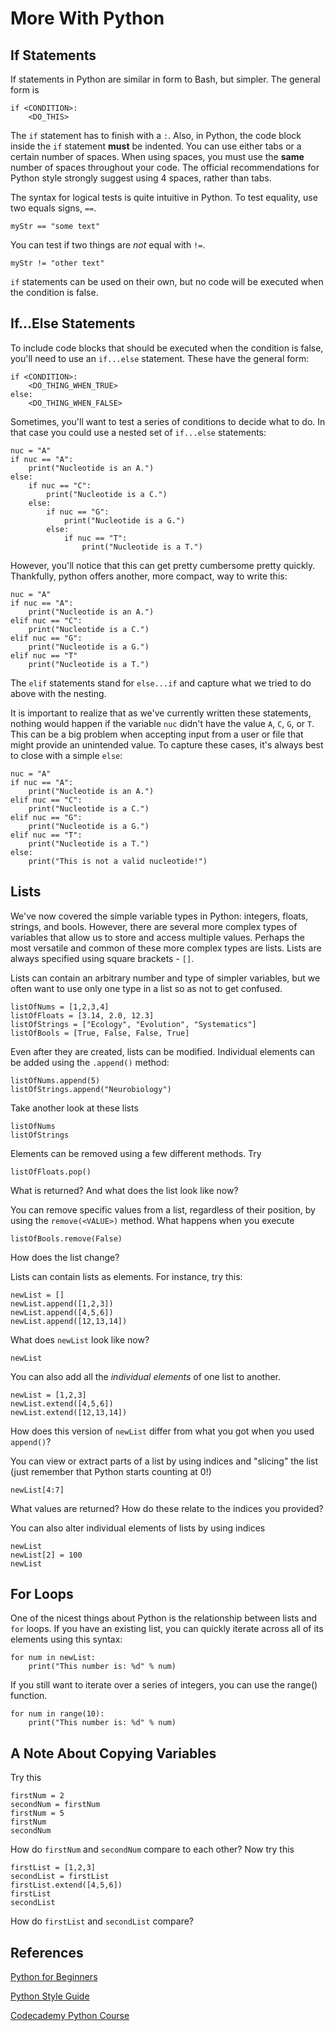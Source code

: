 # More With Python

## If Statements

If statements in Python are similar in form to Bash, but simpler. The general form is

```
if <CONDITION>:
    <DO_THIS>
```

The `if` statement has to finish with a `:`. Also, in Python, the code block inside the `if` statement __must__ be indented. You can use either tabs or a certain number of spaces. When using spaces, you must use the __same__ number of spaces throughout your code. The official recommendations for Python style strongly suggest using 4 spaces, rather than tabs.

The syntax for logical tests is quite intuitive in Python. To test equality, use two equals signs, `==`.

`myStr == "some text"`

You can test if two things are _not_ equal with `!=`.

`myStr != "other text"`

`if` statements can be used on their own, but no code will be executed when the condition is false.

## If...Else Statements

To include code blocks that should be executed when the condition is false, you'll need to use an `if...else` statement. These have the general form:

```
if <CONDITION>:
    <DO_THING_WHEN_TRUE>
else:
    <DO_THING_WHEN_FALSE>
```
            
Sometimes, you'll want to test a series of conditions to decide what to do. In that case you could use a nested set of `if...else` statements:

```
nuc = "A"
if nuc == "A":
    print("Nucleotide is an A.")
else:
    if nuc == "C":
        print("Nucleotide is a C.")
    else:
        if nuc == "G":
            print("Nucleotide is a G.")
        else:
            if nuc == "T":
                print("Nucleotide is a T.")
```      

However, you'll notice that this can get pretty cumbersome pretty quickly. Thankfully, python offers another, more compact, way to write this:

```
nuc = "A"
if nuc == "A":
    print("Nucleotide is an A.")
elif nuc == "C":
    print("Nucleotide is a C.")
elif nuc == "G":
    print("Nucleotide is a G.")
elif nuc == "T"
    print("Nucleotide is a T.")
```
            
The `elif` statements stand for `else...if` and capture what we tried to do above with the nesting.

It is important to realize that as we've currently written these statements, nothing would happen if the variable `nuc` didn't have the value `A`, `C`, `G`, or `T`. This can be a big problem when accepting input from a user or file that might provide an unintended value. To capture these cases, it's always best to close with a simple `else`:

```
nuc = "A"
if nuc == "A":
    print("Nucleotide is an A.")
elif nuc == "C":
    print("Nucleotide is a C.")
elif nuc == "G":
    print("Nucleotide is a G.")
elif nuc == "T":
    print("Nucleotide is a T.")
else:
    print("This is not a valid nucleotide!")
```

## Lists

We've now covered the simple variable types in Python: integers, floats, strings, and bools. However, there are several more complex types of variables that allow us to store and access multiple values. Perhaps the most versatile and common of these more complex types are lists. Lists are always specified using square brackets - `[]`.

Lists can contain an arbitrary number and type of simpler variables, but we often want to use only one type in a list so as not to get confused.

```
listOfNums = [1,2,3,4]
listOfFloats = [3.14, 2.0, 12.3]
listOfStrings = ["Ecology", "Evolution", "Systematics"]
listOfBools = [True, False, False, True]
```
   
Even after they are created, lists can be modified. Individual elements can be added using the `.append()` method:

```
listOfNums.append(5)
listOfStrings.append("Neurobiology")
```

Take another look at these lists

```
listOfNums
listOfStrings
```

Elements can be removed using a few different methods. Try

`listOfFloats.pop()`

What is returned? And what does the list look like now?

You can remove specific values from a list, regardless of their position, by using the `remove(<VALUE>)` method. What happens when you execute

`listOfBools.remove(False)`

How does the list change?

Lists can contain lists as elements. For instance, try this:

```
newList = []
newList.append([1,2,3])
newList.append([4,5,6])
newList.append([12,13,14])
```
What does `newList` look like now?

`newList`

You can also add all the _individual elements_ of one list to another.

```
newList = [1,2,3]
newList.extend([4,5,6])
newList.extend([12,13,14])
```

How does this version of `newList` differ from what you got when you used `append()`?

You can view or extract parts of a list by using indices and "slicing" the list (just remember that Python starts counting at 0!)

`newList[4:7]`

What values are returned? How do these relate to the indices you provided?

You can also alter individual elements of lists by using indices

```
newList
newList[2] = 100
newList
```

## For Loops

One of the nicest things about Python is the relationship between lists and `for` loops. If you have an existing list, you can quickly iterate across all of its elements using this syntax:

```
for num in newList:
    print("This number is: %d" % num)
```
            
If you still want to iterate over a series of integers, you can use the range() function.

```
for num in range(10):
    print("This number is: %d" % num)
```

## A Note About Copying Variables

Try this

```
firstNum = 2
secondNum = firstNum
firstNum = 5
firstNum
secondNum
```

How do `firstNum` and `secondNum` compare to each other? Now try this

```
firstList = [1,2,3]
secondList = firstList
firstList.extend([4,5,6])
firstList
secondList
```

How do `firstList` and `secondList` compare?

## References

[Python for Beginners](https://www.python.org/about/gettingstarted/)

[Python Style Guide](https://www.python.org/dev/peps/pep-0008/)

[Codecademy Python Course](https://www.codecademy.com/learn/learn-python)
